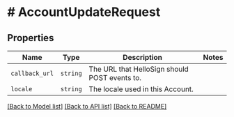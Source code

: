 # # AccountUpdateRequest



## Properties

Name | Type | Description | Notes
------------ | ------------- | ------------- | -------------
| `callback_url` | ```string``` |  The URL that HelloSign should POST events to.  |  |
| `locale` | ```string``` |  The locale used in this Account.  |  |

[[Back to Model list]](../../README.md#models) [[Back to API list]](../../README.md#endpoints) [[Back to README]](../../README.md)
